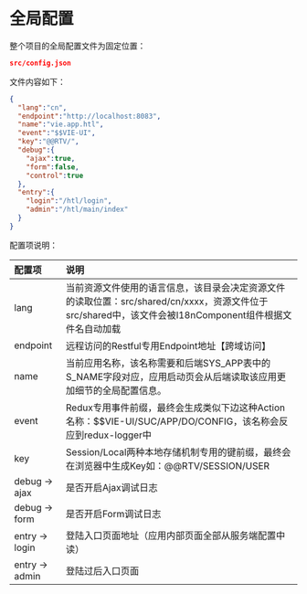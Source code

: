 # 全局配置

整个项目的全局配置文件为固定位置：

```json
src/config.json
```

文件内容如下：

```json
{
  "lang":"cn",
  "endpoint":"http://localhost:8083",
  "name":"vie.app.htl",
  "event":"$$VIE-UI",
  "key":"@@RTV/",
  "debug":{
    "ajax":true,
    "form":false,
    "control":true
  },
  "entry":{
    "login":"/htl/login",
    "admin":"/htl/main/index"
  }
}
```

配置项说明：

| 配置项 | 说明 |
| :--- | :--- |
| lang | 当前资源文件使用的语言信息，该目录会决定资源文件的读取位置：src/shared/cn/xxxx，资源文件位于src/shared中，该文件会被I18nComponent组件根据文件名自动加载 |
| endpoint | 远程访问的Restful专用Endpoint地址【跨域访问】 |
| name | 当前应用名称，该名称需要和后端SYS\_APP表中的S\_NAME字段对应，应用启动页会从后端读取该应用更加细节的全局配置信息。 |
| event | Redux专用事件前缀，最终会生成类似下边这种Action名称：$$VIE-UI/SUC/APP/DO/CONFIG，该名称会反应到redux-logger中 |
| key | Session/Local两种本地存储机制专用的键前缀，最终会在浏览器中生成Key如：@@RTV/SESSION/USER |
| debug -&gt; ajax | 是否开启Ajax调试日志 |
| debug -&gt; form | 是否开启Form调试日志 |
| entry -&gt; login | 登陆入口页面地址（应用内部页面全部从服务端配置中读） |
| entry -&gt; admin | 登陆过后入口页面 |




